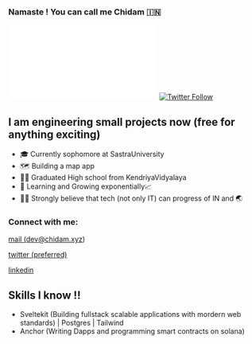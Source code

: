 ### Namaste ! You can call me Chidam 🇮🇳
![landing page](chidam.xyz)
[![Twitter Follow](https://img.shields.io/twitter/follow/chidam333?color=1DA1F2&logo=twitter&style=for-the-badge)](https://twitter.com/Chidam333)
## I am engineering small projects now (free for anything exciting)
- 🎓 Currently sophomore at SastraUniversity
- 🗺️ Building a map app
- 👨‍🎓 Graduated High school from KendriyaVidyalaya
- 🌱 Learning and Growing exponentially📈
- 👩‍💻 Strongly believe that tech (not only IT) can progress of IN and 🌏

### Connect with me:

<a href="mailto:dev@chidam.xyz">mail (dev@chidam.xyz)</a>

<a href="https://twitter.com/Chidam333" target="_blank">twitter (preferred)</a>

<a href="https://www.linkedin.com/in/chidam333" target="_blank">linkedin</a>

## Skills I know !!

- Sveltekit (Building fullstack scalable applications with mordern web standards) | Postgres | Tailwind
- Anchor (Writing Dapps and programming smart contracts on solana)




